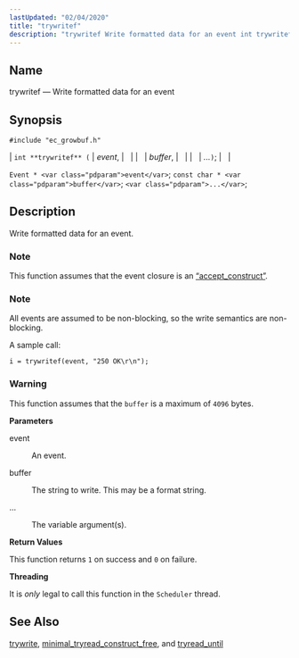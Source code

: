 ```yaml
---
lastUpdated: "02/04/2020"
title: "trywritef"
description: "trywritef Write formatted data for an event int trywritef event buffer Event event const char buffer Write formatted data for an event This function assumes that the event closure is an Section 68 2 accept construct All events are assumed to be non blocking so the write semantics are non..."
---
```


<a name="apis.trywritef"></a> 
## Name

trywritef — Write formatted data for an event

## Synopsis

`#include "ec_growbuf.h"`

| `int **trywritef** (` | <var class="pdparam">event</var>, |   |
|   | <var class="pdparam">buffer</var>, |   |
|   | <var class="pdparam">...</var>`)`; |   |

`Event * <var class="pdparam">event</var>`;
`const char * <var class="pdparam">buffer</var>`;
`<var class="pdparam">...</var>`;<a name="idp48151648"></a> 
## Description

Write formatted data for an event.

### Note

This function assumes that the event closure is an [“accept_construct”](/momentum/3/3-api/structs-accept-construct).

### Note

All events are assumed to be non-blocking, so the write semantics are non-blocking.

A sample call:

`i = trywritef(event, "250 OK\r\n");`

### Warning

This function assumes that the `buffer` is a maximum of `4096` bytes.

**<a name="idp48158592"></a> Parameters**

<dl class="variablelist">

<dt>event</dt>

<dd>

An event.

</dd>

<dt>buffer</dt>

<dd>

The string to write. This may be a format string.

</dd>

<dt>...</dt>

<dd>

The variable argument(s).

</dd>

</dl>

**<a name="idp48165008"></a> Return Values**

This function returns `1` on success and `0` on failure.

**<a name="idp48166816"></a> Threading**

It is *only* legal to call this function in the `Scheduler` thread.

<a name="idp48168800"></a> 
## See Also

[trywrite](/momentum/3/3-api/apis-trywrite), [minimal_tryread_construct_free](/momentum/3/3-api/apis-minimal-tryread-construct-free), and [tryread_until](/momentum/3/3-api/apis-tryread-until)